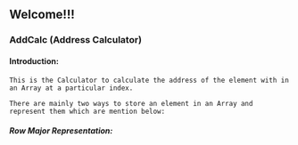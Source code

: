 ## Welcome!!!
### AddCalc (Address Calculator)
#### Introduction:
```
This is the Calculator to calculate the address of the element with in an Array at a particular index.

There are mainly two ways to store an element in an Array and represent them which are mention below:
```
##### Row Major Representation:
```
